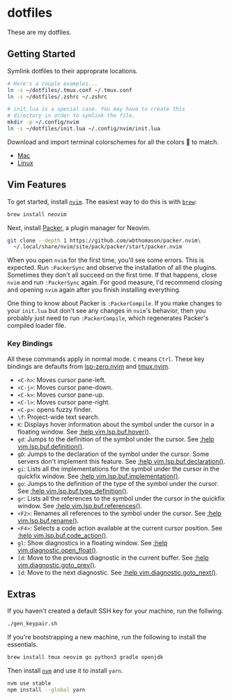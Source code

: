 # dotfiles

These are my dotfiles.

## Getting Started

Symlink dotfiles to their approprate locations.

```bash
# Here's a couple examples...
ln -s ~/dotfiles/.tmux.conf ~/.tmux.conf
ln -s ~/dotfiles/.zshrc ~/.zshrc

# init.lua is a special case. You may have to create this
# directory in order to symlink the file.
mkdir -p ~/.config/nvim
ln -s ~/dotfiles/init.lua ~/.config/nvim/init.lua
```

Download and import terminal colorschemes for all the colors 🌈 to match.

- [Mac](https://github.com/nathanbuchar/atom-one-dark-terminal)
- [Linux](https://github.com/denysdovhan/one-gnome-terminal)

## Vim Features

To get started, install [`nvim`](https://neovim.io/). The easiest way to do this is with [`brew`](https://brew.sh/):

```bash
brew install neovim
```

Next, install [Packer](https://github.com/wbthomason/packer.nvim), a plugin manager for Neovim.

```bash
git clone --depth 1 https://github.com/wbthomason/packer.nvim\
  ~/.local/share/nvim/site/pack/packer/start/packer.nvim
```

When you open `nvim` for the first time, you'll see some errors. This is expected. Run `:PackerSync` and observe the installation of all the plugins. Sometimes they don't all succeed on the first time. If that happens, close `nvim` and run `:PackerSync` again. For good measure, I'd recommend closing and opening `nvim` again after you finish installing everything.

One thing to know about Packer is `:PackerCompile`. If you make changes to your `init.lua` but don't see any changes in `nvim`'s behavior, then you probably just need to run `:PackerCompile`, which regenerates Packer's compiled loader file.

### Key Bindings

All these commands apply in normal mode. `C` means `Ctrl`. These key bindings are defaults from [lsp-zero.nvim](https://github.com/VonHeikemen/lsp-zero.nvim) and [tmux.nvim](https://github.com/aserowy/tmux.nvim).

- `<C-h>`: Moves cursor pane-left.
- `<C-j>`: Moves cursor pane-down.
- `<C-k>`: Moves cursor pane-up.
- `<C-l>`: Moves cursor pane-right.
- `<C-p>`: opens fuzzy finder.
- `\f`: Project-wide text search.
- `K`: Displays hover information about the symbol under the cursor in a floating window. See [:help vim.lsp.buf.hover()](https://neovim.io/doc/user/lsp.html#vim.lsp.buf.hover()).
- `gd`: Jumps to the definition of the symbol under the cursor. See [:help vim.lsp.buf.definition()](https://neovim.io/doc/user/lsp.html#vim.lsp.buf.definition()).
- `gD`: Jumps to the declaration of the symbol under the cursor. Some servers don't implement this feature. See [:help vim.lsp.buf.declaration()](https://neovim.io/doc/user/lsp.html#vim.lsp.buf.declaration()).
- `gi`: Lists all the implementations for the symbol under the cursor in the quickfix window. See [:help vim.lsp.buf.implementation()](https://neovim.io/doc/user/lsp.html#vim.lsp.buf.implementation()).
- `go`: Jumps to the definition of the type of the symbol under the cursor. See [:help vim.lsp.buf.type_definition()](https://neovim.io/doc/user/lsp.html#vim.lsp.buf.type_definition()).
- `gr`: Lists all the references to the symbol under the cursor in the quickfix window. See [:help vim.lsp.buf.references()](https://neovim.io/doc/user/lsp.html#vim.lsp.buf.references()).
- `<F2>`: Renames all references to the symbol under the cursor. See [:help vim.lsp.buf.rename()](https://neovim.io/doc/user/lsp.html#vim.lsp.buf.rename()).
- `<F4>`: Selects a code action available at the current cursor position. See [:help vim.lsp.buf.code_action()](https://neovim.io/doc/user/lsp.html#vim.lsp.buf.code_action()).
- `gl`: Show diagnostics in a floating window. See [:help vim.diagnostic.open_float()](https://neovim.io/doc/user/diagnostic.html#vim.diagnostic.open_float()).
- `[d`: Move to the previous diagnostic in the current buffer. See [:help vim.diagnostic.goto_prev()](https://neovim.io/doc/user/diagnostic.html#vim.diagnostic.goto_prev()).
- `]d`: Move to the next diagnostic. See [:help vim.diagnostic.goto_next()](https://neovim.io/doc/user/diagnostic.html#vim.diagnostic.goto_next()).

## Extras

If you haven't created a default SSH key for your machine, run the follwing.

```bash
./gen_keypair.sh
```

If you're bootstrapping a new machine, run the following to install the essentials.

```bash
brew install tmux neovim go python3 gradle openjdk
```

Then install [`nvm`](https://github.com/nvm-sh/nvm#installing-and-updating) and use it to install `yarn`.

```bash
nvm use stable
npm install --global yarn
```
